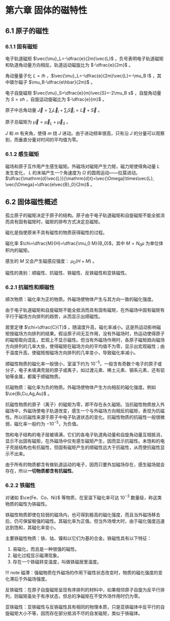 # 第六章 固体的磁特性

## 6.1 原子的磁性

### 6.1.1 固有磁矩

电子轨道磁矩 $\vec{\mu}_L=-\dfrac{e}{2m}\vec{L}$ ，负号表明电子轨道磁矩和轨道角动量方向相反。轨道运动磁旋比为 $-\dfrac{e}{2m}$ 。

角动量量子化 $L=l\hbar$ ，$\vec{\mu}_L=-\dfrac{e}{2m}\vec{L}=-\mu_B l$ ，其中玻尔磁子 $\mu_B-\dfrac{e\hbar}{2m}$ 。

电子自旋磁矩 $\vec{\mu}_S=\dfrac{e}{m}\vec{S}=-2\mu_B s$ ，自旋角动量为 $S=s\hbar$ ，自旋运动旋磁比为 $-\dfrac{e}{m}$ 。

原子中总角动量 $\vec{J}=\displaystyle\sum_i\vec{L}_i+\displaystyle\sum_i\vec{S}_i=\vec{L}+\vec{S}$ 。

原子总磁矩为 $\vec{\mu}=\vec{\mu}_L+\vec{\mu}_S$ 。

$J$ 和 $m$ 有夹角，使得 $m$ 绕 $J$ 进动。由于进动频率很高，只有沿 $J$ 的分量可以观察到，而垂直分量对时间的平均值为零。

### 6.1.2 感生磁矩

磁场和原子互作用产生感生磁矩。外磁场对磁矩产生力矩，磁力矩使得角动量 $L$ 发生变化， $L$ 的末端产生一个角速度为 $\Omega$ 的圆周运动——拉莫进动。 $\dfrac{\mathrm{d}\vec{L}}{\mathrm{d}t}=\vec{\Omega}\times\vec{L}, \vec{\Omega}=\dfrac{e\vec{B}_0}{2m}$ 。

## 6.2 固体磁性概述

孤立原子的磁矩决定于原子的结构。原子由于电子轨道磁矩和自旋磁矩不能全抵消而具有固有磁矩时，磁矩的排布方式决定总磁矩。

磁化是指使原来不具有磁性的物质获得磁性的过程。

磁化率 $\chi=\dfrac{M}{H}=\dfrac{\mu_0 M}{B_0}$，其中 $M=N_0 \mu$ 为单位体积内的磁矩。

感生的 $M$ 又会产生磁感应强度： $\mu_0(H+M)$ 。

磁性的类别：顺磁性、抗磁性、铁磁性、反铁磁性和亚铁磁性。

### 6.2.1 抗磁性和顺磁性

顺次物质：磁化率为正的物质。外磁场使物体产生与其方向一致的磁化强度。

由于电子轨道磁矩和自旋磁矩不能全抵消而具有固有磁矩，在外磁场中固有磁矩有平行于磁场方向排列的趋势，从而显示出顺磁性。

居里定律 $\chi=\dfrac{C}{T}$ 。随温度升高，磁化率减小。这是热运动影响磁矩按磁场方向排列的结果。假设原子间无互作用，没有外磁场时，热运动使得原子的磁矩取向混乱，宏观上不显示磁性。但当有外磁场作用时，各原子磁矩趋向磁场方向排列的几率大些，使得磁矩在磁场方向的平均值不为零，显示出宏观磁性；由于温度升高，使磁矩按磁场方向排列的几率变小，导致磁化率减小。

顺磁性物质的磁化率一般很小，室温下约为 $10^{-5}$。一般含有奇数个电子的原子或分子，电子未填满壳层的原子或离子，如过渡元素、稀土元素、钢系元素，还有铝铂等金属，都属于顺磁物质。

抗磁物质：磁化率为负的物质。外磁场使物体产生方向相反的磁化强度。例如 $\ce{Bi,Cu,Ag,Au}$ 。

抗磁性物质的原子（离子）的磁矩为零，即不存在永久磁矩。当抗磁性物质放入外磁场中，外磁场使电子轨道改变，感生一个与外磁场方向相反的磁矩，表现为抗磁性。所以抗磁性来源于原子中电子轨道状态的变化。抗磁性物质的抗磁性一般很微弱，磁化率一般约为 $-10^{-5}$，为负值。

饱和电子结构的电子层被填满，它们的各电子轨道角动量和自旋角动量互相抵消，显示不出固有磁矩，在外磁场中仅有感生磁矩产生，因而显示抗磁性。未饱和的电子壳层结构也有抗磁性，但固有磁矩产生的顺磁性远大于抗磁性，从而使抗磁性显示不出来。

由于所有的物质都含有做轨道运动的电子，因而只要外加磁场存在，感生磁场就会存在，所以**一切物质都含有抗磁性**。

### 6.2.2 铁磁性

对诸如 $\ce{Fe、Co、Ni}$ 等物质，在室温下磁化率可达 $10^{-3}$ 数量级，称这类物质的磁性为铁磁性。

铁磁性物质即使在较弱的磁场内，也可得到极高的磁化强度，而且当外磁场移去后，仍可保留极强的磁性。其磁化率为正值。但当外场增大时，由于磁化强度迅速达到饱和，其磁化率变小。

主要铁磁性物质：铁、钴、镍和以它们为基的合金。铁磁性具有以下特征：

1. 易磁化，而且是一种很强的磁性。
2. 磁化过程显示磁滞现象。
3. 存在一个铁磁转变温度，叫做铁磁居里温度。

!!! note
    磁滞：强磁物质在外磁场的作用下磁性状态改变时，物质的磁化强度的变化滞后于外磁场强度。

反铁磁性：在原子自旋磁矩呈现有序排列的材料中，如果相邻原子自旋为反平行排列，则磁矩虽处于有序状态，但总的净磁矩在不受外场作用时仍为零。

亚铁磁性：亚铁磁性与反铁磁性具有相同的物理本质，只是亚铁磁体中反平行的自旋磁矩大小不等，因而存在部分抵消不尽的自发磁矩，类似于铁磁体。
